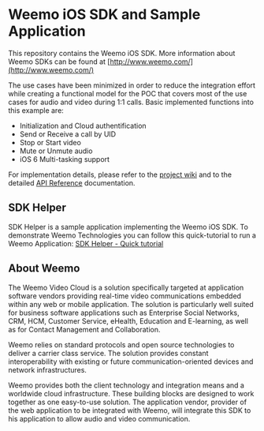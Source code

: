 # Weemo iOS SDK and Sample Application

This repository contains the Weemo iOS SDK. More information about Weemo SDKs can be found at [http://www.weemo.com/](http://www.weemo.com/)


The use cases have been minimized in order to reduce the integration effort while creating a functional model for the POC that covers most of the use cases for audio and video during 1:1 calls.
Basic implemented functions into this example are: 

- Initialization and Cloud authentification
- Send or Receive a call by UID  
- Stop or Start video
- Mute or Unmute audio
- iOS 6 Multi-tasking support

For implementation details, please refer to the [project wiki](https://github.com/weemo/iOS-SDK/wiki) and to the detailed [API Reference](http://docs.weemo.com/sdk/ios/) documentation.

## SDK Helper

SDK Helper is a sample application implementing the Weemo iOS SDK. To demonstrate Weemo Technologies you can follow this quick-tutorial to run a Weemo Application: [SDK Helper - Quick tutorial](https://github.com/weemo/iOS-SDK-Helper) 

## About Weemo

The Weemo Video Cloud is a solution specifically targeted at application software vendors providing real-time video communications embedded within any web or mobile application. The solution is particularly well suited for business software applications such as Enterprise Social Networks, CRM, HCM, Customer Service, eHealth, Education and E-learning, as well as for Contact Management and Collaboration.

Weemo relies on standard protocols and open source technologies to deliver a carrier class service. The solution provides constant interoperability with existing or future communication-oriented devices and network infrastructures.

Weemo provides both the client technology and integration means and a worldwide cloud infrastructure. These building blocks are designed to work together as one easy-to-use solution. The application vendor, provider of the web application to be integrated with Weemo, will integrate this SDK to his application to allow audio and video communication.
